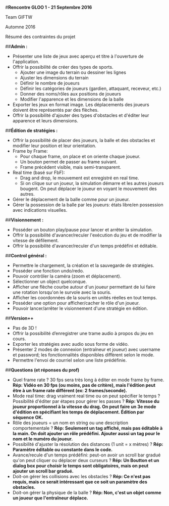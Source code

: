 ﻿#**Rencontre GLOO 1 - 21 Septembre 2016**

Team GIFTW

Automne 2016

Résumé des contraintes du projet


##**Admin :**

- Présenter une liste de jeux avec aperçu et titre à l'ouverture de l'application.
- Offrir la possibilité de créer des types de sports.
	- Ajouter une image du terrain ou dessiner les lignes
	- Ajuster les dimensions du terrain
	- Définir le nombre de joueurs
	- Définir les catégories de joueurs (gardien, attaquant, receveur, etc.)
	- Donner des noms/rôles aux positions de joueurs
	- Modifier l'apparence et les dimensions de la balle
- Exporter les jeux en format image. Les déplacements des joueurs doivent être représentés par des flèches.
- Offrir la possibilité d'ajouter des types d'obstacles et d'éditer leur apparence et leurs dimensions.

##**Édition de stratégies :**

- Offrir la possibilité de placer des joueurs, la balle et des obstacles et modifier leur position et leur orientation.
- Frame by Frame:
	- Pour chaque frame, on place et on oriente chaque joueur.
	- Un bouton permet de passer au frame suivant.
	- Frame précédent visible, mais semi-transparent.
- Real time (basé sur FbF):
	- Drag and drop, le mouvement est enregistré en real time.
	- Si on clique sur un joueur, la simulation démarre et les autres joueurs bougent. On peut déplacer le joueur en voyant le mouvement des autres.
- Gérer le déplacement de la balle comme pour un joueur.
- Gérer la possession de la balle par les joueurs: états libre/en possession avec indications visuelles.

##**Visionnement :**

- Posséder un bouton play/pause pour lancer et arrêter la simulation.
- Offrir la possibilité d'avancer/reculer l'exécution du jeu et de modifier la vitesse de défilement.
- Offrir la possibilité d'avancer/reculer d'un temps prédéfini et éditable.

##**Control général :**

- Permettre le chargement, la création et la sauvegarde de stratégies.
- Posséder une fonction undo/redo.
- Pouvoir contrôler la caméra (zoom et déplacement).
- Sélectionner un object quelconque.
- Afficher une flèche courbe autour d'un joueur permettant de lui faire une rotation lorsqu'on le survole avec la souris.
- Afficher les coordonnées de la souris en unités réelles en tout temps.
- Posséder une option pour afficher/cacher le rôle d'un joueur.
- Pouvoir lancer/arrêter le visionnement d'une stratégie en édition.

##**Version++**

- Pas de 3D !
- Offrir la possibilité d’enregistrer une trame audio à propos du jeu en cours.
- Exporter les stratégies avec audio sous forme de vidéo.
- Présenter 2 modes de connexion (entraîneur et joueur) avec username et password; les fonctionnalités disponibles diffèrent selon le mode.
- Permettre l'envoi de courriel selon une liste prédéfinie.

##**Questions (et réponses du prof)**

- Quel frame rate ? 30 fps sera très long à éditer en mode frame by frame.
**Rép: Vidéo en 30 fps (ou moins, pas de critère), mais l'édition peut être à un frame rate différent (ex: 2 frames/seconde).**
- Mode real time: drag vraiment real time ou on peut spécifier le temps ? Possibilité d'éditer par étapes pour gérer les passes ?
**Rép: Vitesse du joueur proportionnel à la vitesse du drag. On peut faire un 3e mode d'édition en spécifiant les temps de déplacement. Édition par séquence OK.**
- Rôle des joueurs = un nom en string ou une description comportementale ?
**Rép: Seulement un tag affiché, mais pas éditable à la main. On doit ajouter un rôle prédéfini. Ajouter aussi un tag pour le nom et le numéro du joueur.**
- Possibilité d'ajuster la résolution des distances (1 unit = x mètres) ?
**Rép: Paramètre éditable ou constante dans le code.**
- Avance/recule d'un temps prédéfini: peut-on avoir un scroll bar gradué qu'on peut cliquer ou déplacer deux curseurs ?
**Rép: Un Boutton et un dialog box pour choisir le temps sont obligatoires, mais on peut ajouter un scroll bar gradué.**
- Doit-on gérer les collisions avec les obstacles ?
**Rép: Ce n'est pas requis, mais ce serait intéressant que ce soit un paramètre des obstacles.**
- Doit-on gérer la physique de la balle ?
**Rép: Non, c'est un objet comme un joueur que l'entraîneur déplace.**
